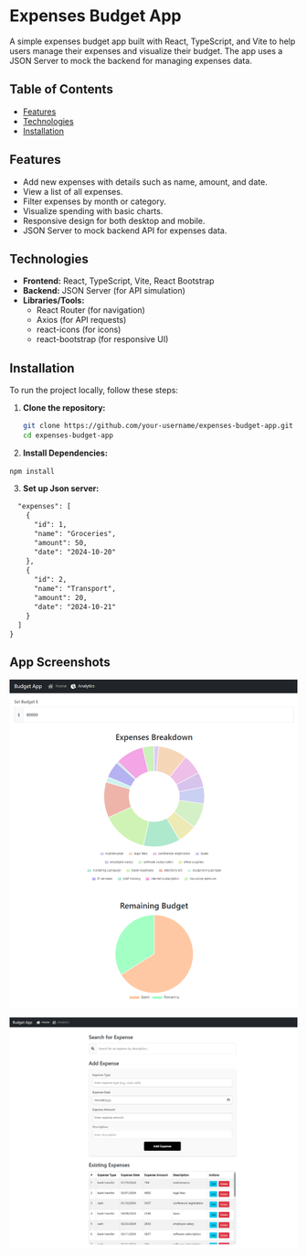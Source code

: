 # Expenses Budget App

A simple expenses budget app built with React, TypeScript, and Vite to help users manage their expenses and visualize their budget. The app uses a JSON Server to mock the backend for managing expenses data.

## Table of Contents

- [Features](#features)
- [Technologies](#technologies)
- [Installation](#installation)

## Features

- Add new expenses with details such as name, amount, and date.
- View a list of all expenses.
- Filter expenses by month or category.
- Visualize spending with basic charts.
- Responsive design for both desktop and mobile.
- JSON Server to mock backend API for expenses data.

## Technologies

- **Frontend:** React, TypeScript, Vite, React Bootstrap
- **Backend:** JSON Server (for API simulation)
- **Libraries/Tools:**
  - React Router (for navigation)
  - Axios (for API requests)
  - react-icons (for icons)
  - react-bootstrap (for responsive UI)

## Installation

To run the project locally, follow these steps:

1. **Clone the repository:**

   ```bash
   git clone https://github.com/your-username/expenses-budget-app.git
   cd expenses-budget-app
   
2. **Install Dependencies:**
   
```npm install```

3. **Set up Json server:**
```{
  "expenses": [
    {
      "id": 1,
      "name": "Groceries",
      "amount": 50,
      "date": "2024-10-20"
    },
    {
      "id": 2,
      "name": "Transport",
      "amount": 20,
      "date": "2024-10-21"
    }
  ]
}
```

## App Screenshots

  ![Image 1](https://github.com/elenichas/expenses-app/blob/837588f131daf31c76e21c6600d345a71f91e745/src/assets/Analytics.png)
  
  ![Image 2](https://github.com/elenichas/expenses-app/blob/837588f131daf31c76e21c6600d345a71f91e745/src/assets/HomePage.png)
